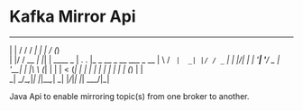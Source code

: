 # Kafka Mirror Api

 _   __       __ _          ___  ____                     
| | / /      / _| |         |  \/  (_)                    
| |/ /  __ _| |_| | ____ _  | .  . |_ _ __ _ __ ___  _ __ 
|    \ / _` |  _| |/ / _` | | |\/| | | '__| '__/ _ \| '__|
| |\  \ (_| | | |   < (_| | | |  | | | |  | | | (_) | |   
\_| \_/\__,_|_| |_|\_\__,_| \_|  |_/_|_|  |_|  \___/|_|   
                                                                                                        

Java Api to enable mirroring topic(s) from one broker to another.